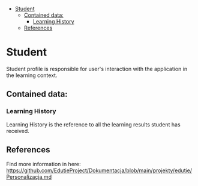 <!-- TOC -->
* [Student](#student)
  * [Contained data:](#contained-data)
    * [Learning History](#learning-history)
  * [References](#references)
<!-- TOC -->

# Student

Student profile is responsible for user's interaction with the application in the learning context.

## Contained data:

### Learning History

Learning History is the reference to all the learning results student has received.

## References

Find more information in here: https://github.com/EdutieProject/Dokumentacja/blob/main/projekty/edutie/Personalizacja.md